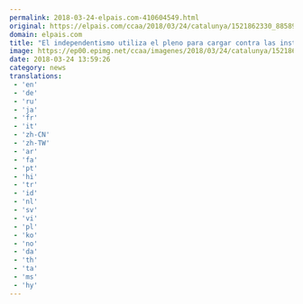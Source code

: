```yaml
---
permalink: 2018-03-24-elpais.com-410604549.html
original: https://elpais.com/ccaa/2018/03/24/catalunya/1521862330_885893.html#?ref=rss&format=simple&link=link
domain: elpais.com
title: "El independentismo utiliza el pleno para cargar contra las instituciones del Estado"
image: https://ep00.epimg.net/ccaa/imagenes/2018/03/24/catalunya/1521862330_885893_1521896610_noticia_fotograma.jpg
date: 2018-03-24 13:59:26
category: news
translations: 
 - 'en'
 - 'de'
 - 'ru'
 - 'ja'
 - 'fr'
 - 'it'
 - 'zh-CN'
 - 'zh-TW'
 - 'ar'
 - 'fa'
 - 'pt'
 - 'hi'
 - 'tr'
 - 'id'
 - 'nl'
 - 'sv'
 - 'vi'
 - 'pl'
 - 'ko'
 - 'no'
 - 'da'
 - 'th'
 - 'ta'
 - 'ms'
 - 'hy'
---
```


